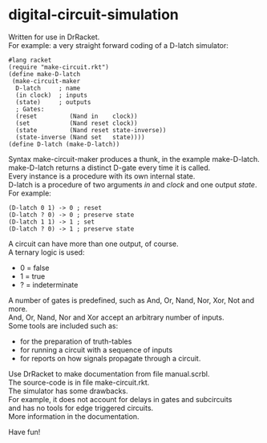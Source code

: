 # digital-circuit-simulation

Written for use in DrRacket.\
For example: a very straight forward coding of a D-latch simulator:

```
#lang racket
(require "make-circuit.rkt")
(define make-D-latch
 (make-circuit-maker
  D-latch     ; name
  (in clock)  ; inputs
  (state)     ; outputs
  ; Gates:
  (reset         (Nand in    clock))
  (set           (Nand reset clock))
  (state         (Nand reset state-inverse))
  (state-inverse (Nand set   state))))
(define D-latch (make-D-latch))
```

Syntax make-circuit-maker produces a thunk, in the example make-D-latch.\
make-D-latch returns a distinct D-gate every time it is called.\
Every instance is a procedure with its own internal state.\
D-latch is a procedure of two arguments *in* and *clock* and one output *state*.\
For example:

```
(D-latch 0 1) -> 0 ; reset
(D-latch ? 0) -> 0 ; preserve state
(D-latch 1 1) -> 1 ; set
(D-latch ? 0) -> 1 ; preserve state
```
A circuit can have more than one output, of course.\
A ternary logic is used:
- 0 = false
- 1 = true
- ? = indeterminate

A number of gates is predefined, such as And, Or, Nand, Nor, Xor, Not and more.\
And, Or, Nand, Nor and Xor accept an arbitrary number of inputs.\
Some tools are included such as:
- for the preparation of truth-tables
- for running a circuit with a sequence of inputs
- for reports on how signals propagate through a circuit.

Use DrRacket to make documentation from file manual.scrbl.\
The source-code is in file make-circuit.rkt.\
The simulator has some drawbacks.\
For example, it does not account for delays in gates and subcircuits\
and has no tools for edge triggered circuits.\
More information in the documentation.

Have fun!
